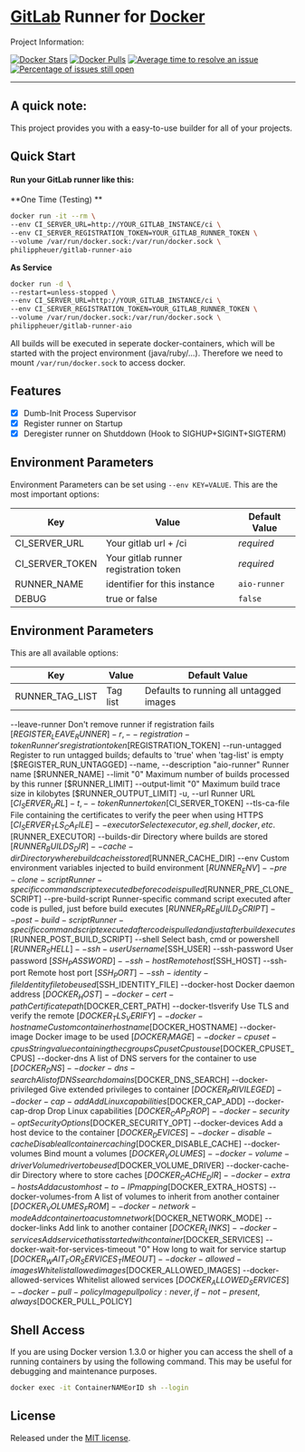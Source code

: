 # [GitLab](https://about.gitlab.com/) Runner for [Docker](https://www.docker.com/)

Project Information:

<p align="center">

[![Docker Stars](https://img.shields.io/docker/stars/philippheuer/gitlab-runner-aio.svg?style=flat-square)](https://hub.docker.com/r/philippheuer/gitlab-runner-aio/)
[![Docker Pulls](https://img.shields.io/docker/pulls/philippheuer/gitlab-runner-aio.svg?style=flat-square)](https://hub.docker.com/r/philippheuer/gitlab-runner-aio/)
[![Average time to resolve an issue](http://isitmaintained.com/badge/resolution/philippheuer/docker-gitlab-runner-aio.svg)](http://isitmaintained.com/project/philippheuer/docker-gitlab-runner-aio "Average time to resolve an issue")
[![Percentage of issues still open](http://isitmaintained.com/badge/open/philippheuer/docker-gitlab-runner-aio.svg)](http://isitmaintained.com/project/philippheuer/docker-gitlab-runner-aio "Percentage of issues still open")

</p>

--------

## A quick note:

This project provides you with a easy-to-use builder for all of your projects.

## Quick Start

#### Run your GitLab runner like this:
**One Time (Testing) **
```bash
docker run -it --rm \
--env CI_SERVER_URL=http://YOUR_GITLAB_INSTANCE/ci \
--env CI_SERVER_REGISTRATION_TOKEN=YOUR_GITLAB_RUNNER_TOKEN \
--volume /var/run/docker.sock:/var/run/docker.sock \
philippheuer/gitlab-runner-aio
```

**As Service**
```bash
docker run -d \
--restart=unless-stopped \
--env CI_SERVER_URL=http://YOUR_GITLAB_INSTANCE/ci \
--env CI_SERVER_REGISTRATION_TOKEN=YOUR_GITLAB_RUNNER_TOKEN \
--volume /var/run/docker.sock:/var/run/docker.sock \
philippheuer/gitlab-runner-aio
```

All builds will be executed in seperate docker-containers, which will be started with the project environment (java/ruby/...).
Therefore we need to mount `/var/run/docker.sock` to access docker.

## Features
 - [X] Dumb-Init Process Supervisor
 - [X] Register runner on Startup
 - [X] Deregister runner on Shutddown (Hook to SIGHUP+SIGINT+SIGTERM)

## Environment Parameters
Environment Parameters can be set using `--env KEY=VALUE`. This are the most important options:

Key 			| Value 																								| Default Value
--- 			| --- 																									| ---
CI_SERVER_URL 	| Your gitlab url + /ci 																				| *required*
CI_SERVER_TOKEN | Your gitlab runner registration token 																| *required*
RUNNER_NAME 	| identifier for this instance 																			| `aio-runner`
DEBUG 			| true or false 																						| `false`

## Environment Parameters
This are all available options:

Key 			| Value 																								| Default Value
--- 			| --- 																									| ---
RUNNER_TAG_LIST | Tag list				 																				| Defaults to running all untagged images


   --leave-runner                                       Don't remove runner if registration fails [$REGISTER_LEAVE_RUNNER]
   -r, --registration-token                             Runner's registration token [$REGISTRATION_TOKEN]
   --run-untagged                                       Register to run untagged builds; defaults to 'true' when 'tag-list' is empty [$REGISTER_RUN_UNTAGGED]
   --name, --description "aio-runner"                   Runner name [$RUNNER_NAME]
   --limit "0"                                          Maximum number of builds processed by this runner [$RUNNER_LIMIT]
   --output-limit "0"                                   Maximum build trace size in kilobytes [$RUNNER_OUTPUT_LIMIT]
   -u, --url                                            Runner URL [$CI_SERVER_URL]
   -t, --token                                          Runner token [$CI_SERVER_TOKEN]
   --tls-ca-file                                        File containing the certificates to verify the peer when using HTTPS [$CI_SERVER_TLS_CA_FILE]
   --executor                                           Select executor, eg. shell, docker, etc. [$RUNNER_EXECUTOR]
   --builds-dir                                         Directory where builds are stored [$RUNNER_BUILDS_DIR]
   --cache-dir                                          Directory where build cache is stored [$RUNNER_CACHE_DIR]
   --env                                                Custom environment variables injected to build environment [$RUNNER_ENV]
   --pre-clone-script                                   Runner-specific command script executed before code is pulled [$RUNNER_PRE_CLONE_SCRIPT]
   --pre-build-script                                   Runner-specific command script executed after code is pulled, just before build executes [$RUNNER_PRE_BUILD_SCRIPT]
   --post-build-script                                  Runner-specific command script executed after code is pulled and just after build executes [$RUNNER_POST_BUILD_SCRIPT]
   --shell                                              Select bash, cmd or powershell [$RUNNER_SHELL]
   --ssh-user                                           User name [$SSH_USER]
   --ssh-password                                       User password [$SSH_PASSWORD]
   --ssh-host                                           Remote host [$SSH_HOST]
   --ssh-port                                           Remote host port [$SSH_PORT]
   --ssh-identity-file                                  Identity file to be used [$SSH_IDENTITY_FILE]
   --docker-host                                        Docker daemon address [$DOCKER_HOST]
   --docker-cert-path                                   Certificate path [$DOCKER_CERT_PATH]
   --docker-tlsverify                                   Use TLS and verify the remote [$DOCKER_TLS_VERIFY]
   --docker-hostname                                    Custom container hostname [$DOCKER_HOSTNAME]
   --docker-image                                       Docker image to be used [$DOCKER_IMAGE]
   --docker-cpuset-cpus                                 String value containing the cgroups CpusetCpus to use [$DOCKER_CPUSET_CPUS]
   --docker-dns                                         A list of DNS servers for the container to use [$DOCKER_DNS]
   --docker-dns-search                                  A list of DNS search domains [$DOCKER_DNS_SEARCH]
   --docker-privileged                                  Give extended privileges to container [$DOCKER_PRIVILEGED]
   --docker-cap-add                                     Add Linux capabilities [$DOCKER_CAP_ADD]
   --docker-cap-drop                                    Drop Linux capabilities [$DOCKER_CAP_DROP]
   --docker-security-opt                                Security Options [$DOCKER_SECURITY_OPT]
   --docker-devices                                     Add a host device to the container [$DOCKER_DEVICES]
   --docker-disable-cache                               Disable all container caching [$DOCKER_DISABLE_CACHE]
   --docker-volumes                                     Bind mount a volumes [$DOCKER_VOLUMES]
   --docker-volume-driver                               Volume driver to be used [$DOCKER_VOLUME_DRIVER]
   --docker-cache-dir                                   Directory where to store caches [$DOCKER_CACHE_DIR]
   --docker-extra-hosts                                 Add a custom host-to-IP mapping [$DOCKER_EXTRA_HOSTS]
   --docker-volumes-from                                A list of volumes to inherit from another container [$DOCKER_VOLUMES_FROM]
   --docker-network-mode                                Add container to a custom network [$DOCKER_NETWORK_MODE]
   --docker-links                                       Add link to another container [$DOCKER_LINKS]
   --docker-services                                    Add service that is started with container [$DOCKER_SERVICES]
   --docker-wait-for-services-timeout "0"               How long to wait for service startup [$DOCKER_WAIT_FOR_SERVICES_TIMEOUT]
   --docker-allowed-images                              Whitelist allowed images [$DOCKER_ALLOWED_IMAGES]
   --docker-allowed-services                            Whitelist allowed services [$DOCKER_ALLOWED_SERVICES]
   --docker-pull-policy                                 Image pull policy: never, if-not-present, always [$DOCKER_PULL_POLICY]

## Shell Access
If you are using Docker version 1.3.0 or higher you can access the shell of a running containers by using the following command. This may be useful for debugging and maintenance purposes.

```bash
docker exec -it ContainerNAMEorID sh --login 
```
 
## License

Released under the [MIT license](./LICENSE).
